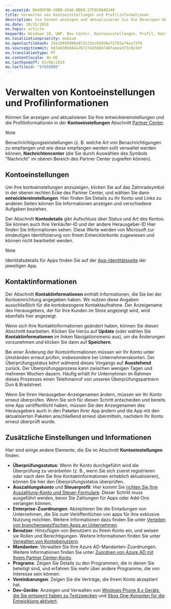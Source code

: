 ```yaml
---
ms.assetid: DA495F9D-49B8-45A6-BBE0-27F0C804D240
title: Verwalten von Kontoeinstellungen und Profilinformationen
description: Sie können anzeigen und aktualisieren Sie die Developer-Konto-Einstellungen und Informationen zum Unternehmensprofil im Kontoabschnitt von Partner Center-Einstellungen.
ms.date: 10/31/2018
ms.topic: article
keywords: Windows 10, UWP, Dev Center, Kontoeinstellungen, Profil, Konto-Profil, Entwicklerkonto, Entwicklerkontoeinstellungen
ms.localizationpriority: medium
ms.openlocfilehash: 25e18956900a873c22ec95858e72f02e74aa7370
ms.sourcegitcommit: b034650b684a767274d5d88746faeea373c8e34f
ms.translationtype: MT
ms.contentlocale: de-DE
ms.lasthandoff: 03/06/2019
ms.locfileid: "57655095"
---
```

# <a name="manage-account-settings-and-profile-info"></a>Verwalten von Kontoeinstellungen und Profilinformationen

Können Sie anzeigen und aktualisieren Sie Ihre entwicklereinstellungen und die Profilinformationen in der **Kontoeinstellungen** Abschnitt [Partner Center](https://partner.microsoft.com/dashboard). 

> [!NOTE]
> Benachrichtigungseinstellungen (z. B. welche Art von Benachrichtigungen zu empfangen und wie diese empfangen werden soll) verwaltet werden können, **Nachrichtencenter** (die Sie durch Auswählen des Symbols "Nachricht" im oberen Bereich des Partner Center zugreifen können).

## <a name="account-settings"></a>Kontoeinstellungen

Um Ihre kontoeinstellungen anzuzeigen, klicken Sie auf das Zahnradsymbol in der oberen rechten Ecke des Partner Center, und wählen Sie dann **entwicklereinstellungen**. Hier finden Sie Details zu Ihr Konto und Links zu anderen Seiten können Sie Informationen anzeigen und verschiedene Aufgaben beziehen.

Der Abschnitt **Kontodetails** gibt Aufschluss über Status und Art des Kontos. Sie können auch Ihre Verkäufer-ID und der andere Herausgeber-ID Hier finden Sie Informationen sehen. Diese Werte werden von Microsoft zur eindeutigen Identifizierung von Ihrem Entwicklerkonto zugewiesen und können nicht bearbeitet werden.

> [!NOTE]
> Identitätsdetails für Apps finden Sie auf der [App-Identitätsseite](view-app-identity-details.md) der jeweiligen App.

## <a name="contact-info"></a>Kontaktinformationen

Der Abschnitt **Kontaktinformationen** enthält Informationen, die Sie bei der Kontoeinrichtung angegeben haben. Wir nutzen diese Angaben ausschließlich für die kontobezogene Kontaktaufnahme. Der Anzeigename des Herausgebers, der für Ihre Kunden im Store angezeigt wird, wird ebenfalls hier angezeigt.

Wenn sich Ihre Kontaktinformationen geändert haben, können Sie diesen Abschnitt bearbeiten. Klicken Sie hierzu auf **Update** (oder wählen Sie **Kontaktinformationen** im linken Navigationsmenü aus), um die Änderungen vorzunehmen und klicken Sie dann auf **Speichern**.

Bei einer Änderung der Kontoinformationen müssen wir Ihr Konto unter Umständen erneut prüfen, insbesondere bei Unternehmenskonten. Der Überprüfungsstatus kehrt während dieses Vorgangs auf **Ausstehend** zurück. Der Überprüfungsprozess kann zwischen wenigen Tagen und mehreren Wochen dauern. Häufig erhält Ihr Unternehmen im Rahmen dieses Prozesses einen Telefonanruf von unseren Überprüfungspartnern Dun & Bradstreet.

Wenn Sie Ihren Herausgeber-Anzeigenamen ändern, müssen wir Ihr Konto erneut überprüfen. Wenn Sie sich für diesen Schritt entscheiden und bereits eine App veröffentlicht haben, müssen Sie den Anzeigenamen des Herausgebers auch in den Paketen Ihrer App ändern und die App mit den aktualisierten Paketen anschließend erneut übermitteln, nachdem Ihr Konto erneut überprüft wurde.


## <a name="additional-settings-and-info"></a>Zusätzliche Einstellungen und Informationen

Hier sind einige andere Elemente, die Sie im Abschnitt **Kontoeinstellungen** finden.

- **Überprüfungsstatus**: Wenn Ihr Konto durchgeführt wird die Überprüfung zu verarbeiten (z. B., wenn Sie sich zuerst registrieren oder nach dem Sie Ihre Kontaktinformationen erheblich aktualisieren), können Sie hier den Überprüfungsstatus überprüfen.
- **Auszahlungskonto** und **Steuerprofil**: Hier kommt Sie [richten Sie Ihre Auszahlung-Konto und Steuer-Formulare](setting-up-your-payout-account-and-tax-forms.md). Dieser Schritt muss ausgeführt werden, bevor Sie Zahlungen für Apps oder Add-Ons verlangen können.
- **Enterprise-Zuordnungen**: Akzeptieren Sie die Einladungen von Unternehmen, die Sie zum Veröffentlichen von apps für ihre exklusive Nutzung möchten. Weitere Informationen dazu finden Sie unter [Verteilen von branchenspezifischen Apps an Unternehmen](distribute-lob-apps-to-enterprises.md).
- **Benutzer**: Hinzufügen von Benutzern zu Ihrem Konto ein, und weisen sie Rollen und Berechtigungen. Weitere Informationen finden Sie unter [Verwalten von Kontobenutzern](manage-account-users.md).
- **Mandanten**: Verwalten Sie Ihre Azure AD-Mandanten-Zuordnungen. Weitere Informationen finden Sie unter [Zuordnen von Azure AD mit Ihrem Partner Center-Konto](associate-azure-ad-with-dev-center.md).
- **Programs**: Zeigen Sie Details zu den Programmen, die in denen Sie beteiligt sind, und erfahren Sie mehr über andere Programme, die von Interesse sein können.
- **Vereinbarungen**: Zeigen Sie die Verträge, die Ihrem Konto akzeptiert hat.
- **Dev-Geräte**: Anzeigen und Verwalten von [Windows Phone 8.x Geräte, die Sie entsperrt haben zu Testzwecken](https://go.microsoft.com/fwlink/p/?LinkId=533897) und [Xbox One-Konsolen für die Entwicklung aktiviert](../xbox-apps/devkit-activation.md). 


